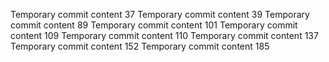 Temporary commit content 37
Temporary commit content 39
Temporary commit content 89
Temporary commit content 101
Temporary commit content 109
Temporary commit content 110
Temporary commit content 137
Temporary commit content 152
Temporary commit content 185
